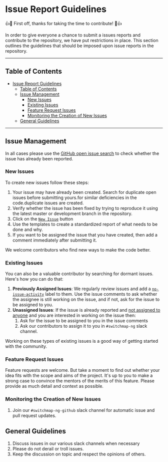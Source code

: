 # Issue Report Guidelines

:+1::tada: First off, thanks for taking the time to contribute! :tada::+1:

In order to give everyone a chance to submit a issues reports and contribute to the repository, we have put restrictions in place. This section outlines the guidelines that should be imposed upon issue reports in the repository.

___
## Table of Contents

<!-- toc -->

- [Issue Report Guidelines](#issue-report-guidelines)
  - [Table of Contents](#table-of-contents)
  - [Issue Management](#issue-management)
    - [New Issues](#new-issues)
    - [Existing Issues](#existing-issues)
    - [Feature Request Issues](#feature-request-issues)
    - [Monitoring the Creation of New Issues](#monitoring-the-creation-of-new-issues)
  - [General Guidelines](#general-guidelines)

<!-- tocstop -->

___
## Issue Management

In all cases please use the [GitHub open issue search](https://github.com/PalisadoesFoundation/switchmap-ng/issues) to check whether the issue has already been reported.

### New Issues
To create new issues follow these steps:

1. Your issue may have already been created. Search for duplicate open issues before submitting yours.for similar deficiencies in the code.duplicate issues are created. 
1. Verify whether the issue has been fixed by trying to reproduce it using the latest master or development branch in the repository.
1. Click on the [`New Issue`](https://github.com/PalisadoesFoundation/switchmap-ng/issues/new/choose) button
1. Use the templates to create a standardized report of what needs to be done and why.
1. If you want to be assigned the issue that you have created, then add a comment immediately after submitting it.

We welcome contributors who find new ways to make the code better.

### Existing Issues

You can also be a valuable contributor by searching for dormant issues. Here's how you can do that:

1. **Previously Assigned Issues**: We regularly review issues and add a [`no-issue-activity`](https://github.com/PalisadoesFoundation/switchmap-ng/issues?q=is%3Aissue+is%3Aopen+label%3Ano-issue-activity) label to them. Use the issue comments to ask whether the assignee is still working on the issue, and if not, ask for the issue to be assigned to you.
1. **Unassigned Issues**: If the issue is already reported and [not assigned to anyone](https://github.com/PalisadoesFoundation/switchmap-ng/issues?q=is%3Aissue+is%3Aopen+no%3Aassignee) and you are interested in working on the issue then:
   1. Ask for the issue to be assigned to you in the issue comments
   2. Ask our contributors to assign it to you in `#switchmap-ng` slack channel.

Working on these types of existing issues is a good way of getting started with the community.

### Feature Request Issues

Feature requests are welcome. But take a moment to find out whether your idea fits with the scope and aims of the project. It's up to you to make a strong case to convince the mentors of the merits of this feature. Please provide as much detail and context as possible.

### Monitoring the Creation of New Issues 
1. Join our `#switchmap-ng-github` slack channel for automatic issue and pull request updates.

## General Guidelines

1. Discuss issues in our various slack channels when necessary
2. Please do not derail or troll issues. 
3. Keep the discussion on topic and respect the opinions of others.
